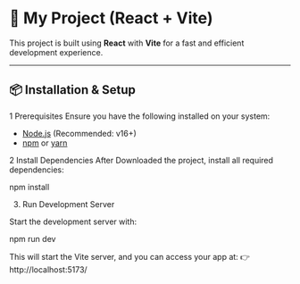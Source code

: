 # 🚀 My Project (React + Vite)

This project is built using **React** with **Vite** for a fast and efficient development experience.   

---
## 📦 Installation & Setup

1 Prerequisites
Ensure you have the following installed on your system:

- [Node.js](https://nodejs.org/) (Recommended: v16+)
- [npm](https://www.npmjs.com/) or [yarn](https://yarnpkg.com/)

 2 Install Dependencies
After Downloaded the project, install all required dependencies:

npm install

 3. Run Development Server

Start the development server with:

npm run dev

This will start the Vite server, and you can access your app at:
👉 http://localhost:5173/



